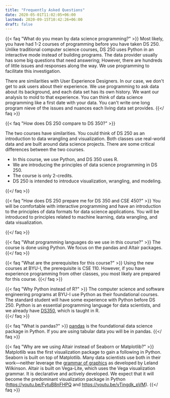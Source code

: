 ```yaml
---
title: "Frequently Asked Questions"
date: 2020-05-01T11:02:05+06:00
lastmod: 2020-09-15T10:42:26+06:00
draft: false
---
```


{{< faq "What do you mean by data science programming?" >}}
Most likely, you have had 1-2 courses of programming before you have taken DS 250.  Unlike traditional computer science courses, DS 250 uses Python in an interactive mode instead of building programs. The data provider usually has some big questions that need answering; However, there are hundreds of little issues and responses along the way.  We use programming to facilitate this investigation.  

There are similarities with User Experience Designers.  In our case, we don't get to ask users about their experience.  We use programming to ask data about its background, and each data set has its own history.  We want our analysis to mold to that experience. You can think of data science programming like a first date with your data. You can't write one long program nieve of the issues and nuances each living data set provides. 
{{</ faq >}}

{{< faq "How does DS 250 compare to DS 350?" >}}

The two courses have similarities.  You could think of DS 250 as an introduction to data wrangling and visualization.  Both classes use real-world data and are built around data science projects.  There are some critical differences between the two courses. 

- In this course, we use Python, and DS 350 uses R. 
- We are introducing the principles of data science programming in DS 250.
- The course is only 2-credits.
- DS 250 is intended to introduce visualization, wrangling, and modeling.

{{</ faq >}}

{{< faq "How does DS 250 prepare me for DS 350 and CSE 450?" >}}
You will be comfortable with interactive programming and have an introduction to the principles of data formats for data science applications.  You will be introduced to principles related to machine learning, data wrangling, and data visualization.

{{</ faq >}}


{{< faq "What programming languages do we use in this course?" >}}
The course is done using Python.  We focus on the pandas and Altair packages.
{{</ faq >}}

{{< faq "What are the prerequisites for this course?" >}}
Using the new courses at BYU-I, the prerequisite is CSE 110.  However, if you have experience programming from other classes, you most likely are prepared for this course.
{{</ faq >}}

{{< faq "Why Python instead of R?" >}}
The computer science and software engineering programs at BYU-I use Python as their foundational courses.  The standard student will have some experience with Python before DS 250. Python is an essential programming language for data scientists, and we already have [DS350](https://byuistats.github.io/M335/), which is taught in R.  
{{</ faq >}}

{{< faq "What is pandas?" >}}
[pandas](https://pandas.pydata.org/docs/getting_started/index.html) is the foundational data science package in Python. If you are using tabular data you will be in pandas.
{{</ faq >}}

{{< faq "Why are we using Altair instead of Seaborn or Matplotlib?" >}}
Matplotlib was the first visualization package to gain a following in Python.  Seaborn is built on top of Matplotlib.  Many data scientists use both in their work—neither leverage the [grammar of graphics](https://www.amazon.com/Grammar-Graphics-Statistics-Computing/dp/0387245448) as developed by Leland Wilkinson. Altair is built on Vega-Lite, which uses the Vega visualization grammar. It is declarative and actively developed.  We expect that it will become the predominant visualization package in Python (https://youtu.be/FytuB8nFHPQ and https://youtu.be/vTingdk_pVM).
{{</ faq >}}